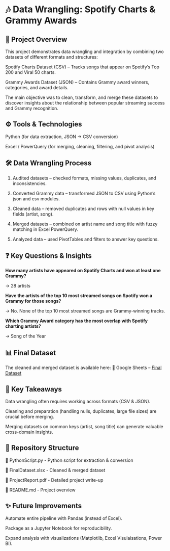 # **🎶 Data Wrangling: Spotify Charts & Grammy Awards**

## **📌 Project Overview**

This project demonstrates data wrangling and integration by combining two datasets of different formats and structures:

Spotify Charts Dataset (CSV) – Tracks songs that appear on Spotify’s Top 200 and Viral 50 charts.

Grammy Awards Dataset (JSON) – Contains Grammy award winners, categories, and award details.

The main objective was to clean, transform, and merge these datasets to discover insights about the relationship between popular streaming success and Grammy recognition.

## **⚙️ Tools & Technologies**

Python (for data extraction, JSON → CSV conversion)

Excel / PowerQuery (for merging, cleaning, filtering, and pivot analysis)

## **🛠️ Data Wrangling Process**

1. Audited datasets – checked formats, missing values, duplicates, and inconsistencies.

2. Converted Grammy data – transformed JSON to CSV using Python’s json and csv modules.

3. Cleaned data – removed duplicates and rows with null values in key fields (artist, song).

4. Merged datasets – combined on artist name and song title with fuzzy matching in Excel PowerQuery.

5. Analyzed data – used PivotTables and filters to answer key questions.

## **❓ Key Questions & Insights**

**How many artists have appeared on Spotify Charts and won at least one Grammy?**

→ 28 artists

**Have the artists of the top 10 most streamed songs on Spotify won a Grammy for those songs?**

→ No. None of the top 10 most streamed songs are Grammy-winning tracks.

**Which Grammy Award category has the most overlap with Spotify charting artists?**

→ Song of the Year

## **📊 Final Dataset**

The cleaned and merged dataset is available here:
🔗 Google Sheets – [Final Dataset](https://docs.google.com/spreadsheets/d/1T-B-zeNeBHDEBobzTBUeC7Lk2P0X1dcq/edit?usp=sharing&ouid=109419367565294155278&rtpof=true&sd=true)


## **🚀 Key Takeaways**

Data wrangling often requires working across formats (CSV & JSON).

Cleaning and preparation (handling nulls, duplicates, large file sizes) are crucial before merging.

Merging datasets on common keys (artist, song title) can generate valuable cross-domain insights.

## **📂 Repository Structure**

📄 PythonScript.py     - Python script for extraction & conversion

📄 FinalDataset.xlsx    - Cleaned & merged dataset

📄 ProjectReport.pdf   - Detailed project write-up

📄 README.md    - Project overview

## **✨ Future Improvements**

Automate entire pipeline with Pandas (instead of Excel).

Package as a Jupyter Notebook for reproducibility.

Expand analysis with visualizations (Matplotlib, Excel Visulaisations, Power BI).
